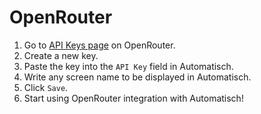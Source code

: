 # OpenRouter

1. Go to [API Keys page](https://openrouter.ai/settings/keys) on OpenRouter.
2. Create a new key.
3. Paste the key into the `API Key` field in Automatisch.
4. Write any screen name to be displayed in Automatisch.
5. Click `Save`.
6. Start using OpenRouter integration with Automatisch!
